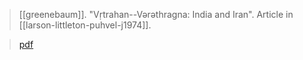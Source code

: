 > [[greenebaum]]. "Vṛtrahan--Vərəthragna: India and Iran". Article in [[larson-littleton-puhvel-j1974]].

> [pdf](a/greenebaum1974.pdf)